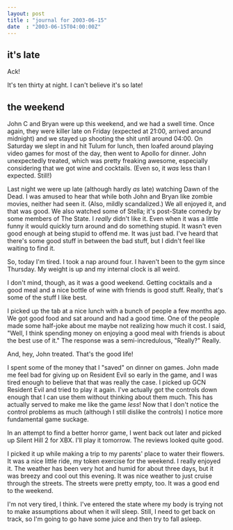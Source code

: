 ```yaml
---
layout: post
title : "journal for 2003-06-15"
date  : "2003-06-15T04:00:00Z"
---
```



## it's late

Ack!

It's ten thirty at night.  I can't believe it's so late!

## the weekend

John C and Bryan were up this weekend, and we had a swell time.  Once again, they were killer late on Friday (expected at 21:00, arrived around midnight) and we stayed up shooting the shit until around 04:00.  On Saturday we slept in and hit Tulum for lunch, then loafed around playing video games for most of the day, then went to Apollo for dinner.  John unexpectedly treated, which was pretty freaking awesome, especially considering that we got wine and cocktails. (Even so, it <em>was</em> less than I expected.  Still!)

Last night we were up late (although hardly <em>as</em> late) watching Dawn of the Dead.  I was amused to hear that while both John and Bryan like zombie movies, neither had seen it.  (Also, mildly scandalized.)  We all enjoyed it, and that was good.  We also watched some of Stella; it's post-State comedy by some members of The State.  I <em>really</em> didn't like it.  Even when it was a little funny it would quickly turn around and do something stupid.  It wasn't even good enough at being stupid to offend me.  It was just bad.  I've heard that there's some good stuff in between the bad stuff, but I didn't feel like waiting to find it.

So, today I'm tired.  I took a nap around four.  I haven't been to the gym since Thursday.  My weight is up and my internal clock is all weird.

I don't mind, though, as it was a good weekend.  Getting cocktails and a good meal and a nice bottle of wine with friends is good stuff.  Really, that's some of the stuff I like best.

I picked up the tab at a nice lunch with a bunch of people a few months ago. We got good food and sat around and had a good time.  One of the people made some half-joke about me maybe not realizing how much it cost.  I said, "Well, I think spending money on enjoying a good meal with friends is about the best use of it."  The response was a semi-incredulous, "Really?"  Really.

And, hey, John treated.  That's the good life!

I spent some of the money that I "saved" on dinner on games.  John made me feel bad for giving up on Resident Evil so early in the game, and I was tired enough to believe that that was really the case.  I picked up GCN Resident Evil and tried to play it again.  I've actually got the controls down enough that I can use them without thinking about them much.  This has actually served to make me like the game <em>less</em>!  Now that I don't notice the control problems as much (although I still dislike the controls) I notice more fundamental game suckage.

In an attempt to find a better horror game, I went back out later and picked up Silent Hill 2 for XBX.  I'll play it tomorrow.  The reviews looked quite good.

I picked it up while making a trip to my parents' place to water their flowers. It was a nice little ride, my token exercise for the weekend.  I really enjoyed it.  The weather has been very hot and humid for about three days, but it was breezy and cool out this evening.  It was nice weather to just cruise through the streets.  The streets were pretty empty, too.  It was a good end to the weekend.

I'm not very tired, I think.  I've entered the state where my body is trying not to make assumptions about when it will sleep.  Still, I need to get back on track, so I'm going to go have some juice and then try to fall asleep.

